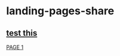 # landing-pages-share

## [test this](https://goo.gl/CXTwZU)

[PAGE 1](https://rawgit.com/cromozooom/buzz-bingo-landing-pages-share/master/page1/index.html)

[Light House Test]: https://github.com/cromozooom/buzz-bingo-landing-pages-share/blob/master/lightHouse.jpg "Light House Test"

[template]: https://github.com/cromozooom/buzz-bingo-landing-pages-share/blob/master/sample.jpg "template"